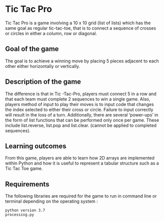 # Tic Tac Pro
Tic Tac Pro is a game involving a 10 x 10 grid (list of lists) which has the same goal as regular tic-tac-toe, that is to connect a sequence of crosses or circles in either a column, row or diagonal. 

## Goal of the game
The goal is to achieve a winning move by placing 5 pieces adjacent to each other either horizontally or vertically.


## Description of the game
 The difference is that in Tic -Tac-Pro, players must connect 5 in a row and that each team must complete 2 sequences to win a single game. Also, players method of input to play their moves is to input code that changes the index selected to either their cross or circle. Failure to input correctly will result in the loss of a turn. Additionally, there are several ‘power-ups’ in the form of list functions that can be performed only once per game. These include list.reverse, list.pop and list.clear. (cannot be applied to completed sequences). 

## Learning outcomes
From this game, players are able to learn how 2D arrays are implemented within Python and how it is useful to represent a tabular structure such as a Tic Tac Toe game.

## Requirements
The following libraries are required for the game to run in command line or terminal depending on the operating system :
```
python version 3.7
processing.py
```



